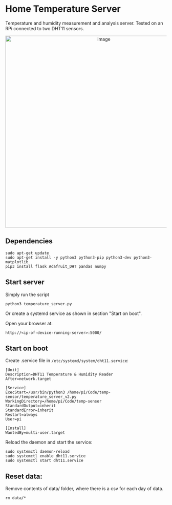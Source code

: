 # Home Temperature Server

Temperature and humidity measurement and analysis server. Tested on an RPi connected to two DHT11 sensors.

<div align="center">
    <img width="600" alt="image" src="https://github.com/user-attachments/assets/f6829f3d-97c3-4e5d-99d0-b380b7206714" />
</div>

## Dependencies

```
sudo apt-get update
sudo apt-get install -y python3 python3-pip python3-dev python3-matplotlib
pip3 install flask Adafruit_DHT pandas numpy
```

## Start server

Simply run the script
```
python3 temperature_server.py 
```

Or create a systemd service as shown in section "Start on boot".

Open your browser at:
```
http://<ip-of-device-running-server>:5000/
```

## Start on boot

Create .service file in `/etc/systemd/system/dht11.service`:
```
[Unit]
Description=DHT11 Temperature & Humidity Reader
After=network.target

[Service]
ExecStart=/usr/bin/python3 /home/pi/Code/temp-sensor/temperature_server_v2.py
WorkingDirectory=/home/pi/Code/temp-sensor
StandardOutput=inherit
StandardError=inherit
Restart=always
User=pi

[Install]
WantedBy=multi-user.target
```

Reload the daemon and start the service:

```
sudo systemctl daemon-reload
sudo systemctl enable dht11.service
sudo systemctl start dht11.service
```

## Reset data:

Remove contents of data/ folder, where there is a csv for each day of data.

```
rm data/*
```


